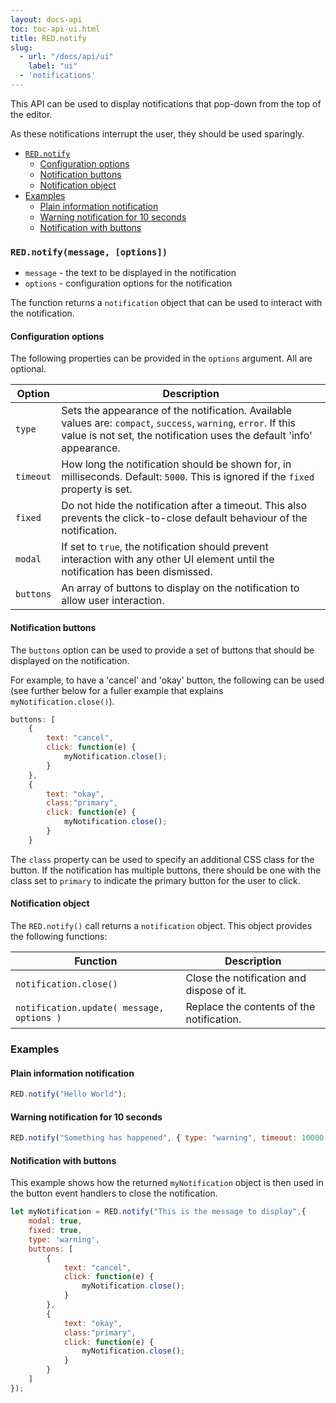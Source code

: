 ```yaml
---
layout: docs-api
toc: toc-api-ui.html
title: RED.notify
slug:
  - url: "/docs/api/ui"
    label: "ui"
  - 'notifications'
---
```



This API can be used to display notifications that pop-down from the top of the editor.

As these notifications interrupt the user, they should be used sparingly.

 - [`RED.notify`](#rednotifymessage-options)
     - [Configuration options](#configuration-options)
     - [Notification buttons](#notification-buttons)
     - [Notification object](#notification-object)
 - [Examples](#examples)
     - [Plain information notification](#plain-information-notification)
     - [Warning notification for 10 seconds](#warning-notification-for-10-seconds)
     - [Notification with buttons](#notification-with-buttons)


### `RED.notify(message, [options])`

 - `message` - the text to be displayed in the notification
 - `options` - configuration options for the notification

The function returns a `notification` object that can be used to interact with
the notification.

#### Configuration options

The following properties can be provided in the `options` argument. All are optional.

Option | Description
-------|--------------
`type` | Sets the appearance of the notification. Available values are: `compact`, `success`, `warning`, `error`. If this value is not set, the notification uses the default 'info' appearance.
`timeout` | How long the notification should be shown for, in milliseconds. Default: `5000`. This is ignored if the `fixed` property is set.
`fixed` | Do not hide the notification after a timeout. This also prevents the click-to-close default behaviour of the notification.
`modal` | If set to `true`, the notification should prevent interaction with any other UI element until the notification has been dismissed.
`buttons` | An array of buttons to display on the notification to allow user interaction.

#### Notification buttons

The `buttons` option can be used to provide a set of buttons that should be displayed on the notification.

For example, to have a 'cancel' and 'okay' button, the following can be used (see further below for a fuller example that explains `myNotification.close()`).

```javascript
buttons: [
    {
        text: "cancel",
        click: function(e) {
            myNotification.close();
        }
    },
    {
        text: "okay",
        class:"primary",
        click: function(e) {
            myNotification.close();
        }
    }
```

The `class` property can be used to specify an additional CSS class for the button. If the notification has multiple buttons, there should be one with the class set to `primary` to indicate the primary button for the user to click.

#### Notification object

The `RED.notify()` call returns a `notification` object. This object provides the following functions:

Function | Description
---------|---------
`notification.close()` | Close the notification and dispose of it.
`notification.update( message, options )` | Replace the contents of the notification.

### Examples

#### Plain information notification

```javascript
RED.notify("Hello World");
```

#### Warning notification for 10 seconds

```javascript
RED.notify("Something has happened", { type: "warning", timeout: 10000 });
```

#### Notification with buttons

This example shows how the returned `myNotification` object is then used in the button event handlers to close the notification.

```javascript
let myNotification = RED.notify("This is the message to display",{
    modal: true,
    fixed: true,
    type: 'warning',
    buttons: [
        {
            text: "cancel",
            click: function(e) {
                myNotification.close();
            }
        },
        {
            text: "okay",
            class:"primary",
            click: function(e) {
                myNotification.close();
            }
        }
    ]
});
```
